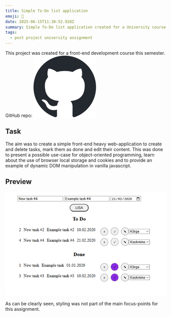 ```yaml
---
title: Simple To-Do list application
emoji: 📌
date: 2025-06-15T11:30:52.928Z
summary: Simple To-Do list application created for a University course.
tags:
  - post project university assignment
---
```

T﻿his project was created for a front-end development course this semester. GitHub repo: [![GitHub logo](/src/assets/img/github-mark.svg)](https://github.com/tammmatTLU/1tunnitoo)

## T﻿ask

T﻿he aim was to create a simple front-end heavy web-application to create and delete tasks, mark them as done and edit their content. This was done to present a possible use-case for object-oriented programming, learn about the use of browser local storage and cookies and to provide an example of dynamic DOM manipulation in vanilla javascript.

## P﻿review

![Preview of To-Do list application](/src/assets/img/image_2025-06-15_143828261.png "To-Do preview")

A﻿s can be clearly seen, styling was not part of the main focus-points for this assignment.

